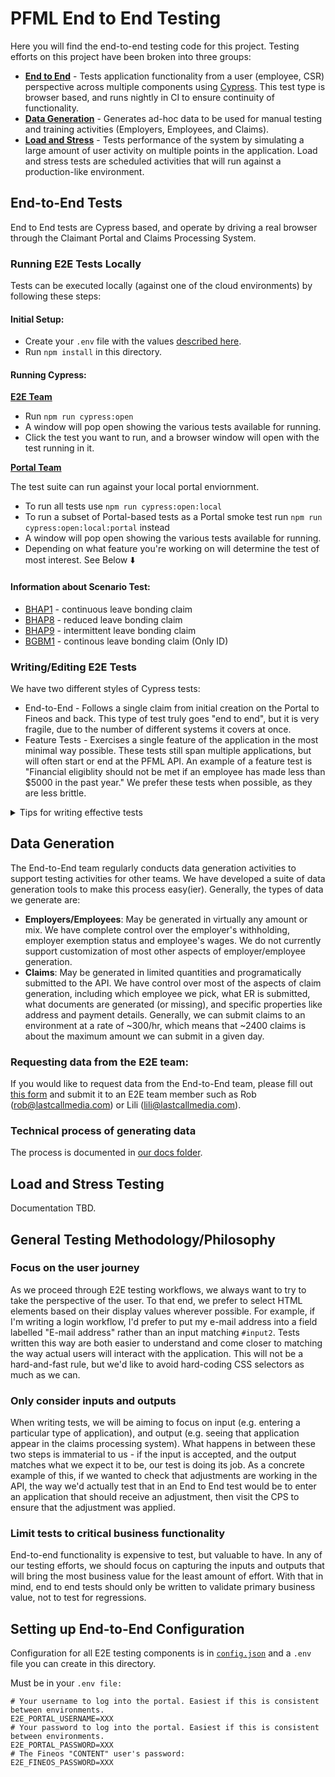 PFML End to End Testing
=======================

Here you will find the end-to-end testing code for this project. Testing efforts on this project have been broken into three groups:

* **[End to End](#end-to-end-tests)** - Tests application functionality from a user (employee, CSR) perspective across multiple components using [Cypress](https://www.cypress.io/). This test type is browser based, and runs nightly in CI to ensure continuity of functionality.
* **[Data Generation](#data-generation)** - Generates ad-hoc data to be used for manual testing and training activities (Employers, Employees, and Claims).
* **[Load and Stress](#load-and-stress-testing)** - Tests performance of the system by simulating a large amount of user activity on multiple points in the application. Load and stress tests are scheduled activities that will run against a production-like environment.

End-to-End Tests
----------------

End to End tests are Cypress based, and operate by driving a real browser through the Claimant Portal and Claims Processing System.

### Running E2E Tests Locally

Tests can be executed locally (against one of the cloud environments) by following these steps:

#### Initial Setup:
* Create your `.env` file with the values [described here](#Setting-up-End-to-End-Configuration).
* Run `npm install` in this directory.

#### Running Cypress:

<u>**E2E Team**</u>

* Run `npm run cypress:open`
* A window will pop open showing the various tests available for running.
* Click the test you want to run, and a browser window will open with the test running in it.

<u>**Portal Team**</u>

The test suite can run against your local portal enviornment.

* To run all tests use `npm run cypress:open:local`
* To run a subset of Portal-based tests as a Portal smoke test run `npm run cypress:open:local:portal` instead
* A window will pop open showing the various tests available for running.
* Depending on what feature you're working on will determine the test of most interest. See Below ⬇️

#### Information about Scenario Test:
* [BHAP1](https://lwd.atlassian.net/browse/ETS-8) - continuous leave bonding claim
* [BHAP8](https://lwd.atlassian.net/browse/ETS-33) - reduced leave bonding claim
* [BHAP9](https://lwd.atlassian.net/browse/ETS-34) - intermittent leave bonding claim
* [BGBM1](https://lwd.atlassian.net/browse/ETS-6) - continous leave bonding claim (Only ID)

### Writing/Editing E2E Tests

We have two different styles of Cypress tests:

* End-to-End - Follows a single claim from initial creation on the Portal to Fineos and back. This type of test truly goes "end to end", but it is very fragile, due to the number of different systems it covers at once.
* Feature Tests - Exercises a single feature of the application in the most minimal way possible.  These tests still span multiple applications, but will often start or end at the PFML API.  An example of a feature test is "Financial eligiblity should not be met if an employee has made less than $5000 in the past year." We prefer these tests when possible, as they are less brittle.

<details>
  <summary>Tips for writing effective tests</summary>

* When implementing step definitions, you can use "helper" code in the form of custom Cypress commands, and our system of "actions". Using helpers for repetitive technical steps is good, since it allows us to reuse and improve the execution over time. But make sure your helpers are specifying technical steps rather than business or human process. Business process belongs in the step definition rather than tucked away in a helper.
  * Good helper examples
    * Selecting a particular fieldset based on legend label.
    * Closing a popup window
    * Selecting a particular form element based on label text.
    * Filling a particular type of form element with a value.
  * Bad helper examples:
    * Approving or denying a particular document
    * Filling out a page of a form
* Avoid "flake" in tests without using `cy.wait()`. This is a whole topic in itself, so we'll just refer to [Cypress' documentation](https://docs.cypress.io/guides/core-concepts/retry-ability.html) here. As a rule of thumb, we shouldn't be using `cy.wait()` unless there isn't any other way to do it.

</details>


Data Generation
---------------

The End-to-End team regularly conducts data generation activities to support testing activities for other teams.  We have developed a suite of data generation tools to make this process easy(ier).  Generally, the types of data we generate are:

* **Employers/Employees**: May be generated in virtually any amount or mix.  We have complete control over the employer's withholding, employer exemption status and employee's wages. We do not currently support customization of most other aspects of employer/employee generation.
* **Claims**: May be generated in limited quantities and programatically submitted to the API. We have control over most of the aspects of claim generation, including which employee we pick, what ER is submitted, what documents are generated (or missing), and specific properties like address and payment details. Generally, we can submit claims to an environment at a rate of ~300/hr, which means that ~2400 claims is about the maximum amount we can submit in a given day.

### Requesting data from the E2E team:

If you would like to request data from the End-to-End team, please fill out [this form](https://docs.google.com/spreadsheets/d/11oR5o4macQO1LsHMlYCuylXlWiHtDpH2oypwYfJmgoE/edit#gid=1227817983) and submit it to an E2E team member such as Rob (rob@lastcallmedia.com) or Lili (lili@lastcallmedia.com).

### Technical process of generating data

The process is documented in [our docs folder](./docs/data.md).


Load and Stress Testing
-----------------------

Documentation TBD.

General Testing Methodology/Philosophy
----------------------

### Focus on the user journey

As we proceed through E2E testing workflows, we always want to try to take the perspective of the user.  To that end, we prefer to select HTML elements based on their display values wherever possible.  For example, if I'm writing a login workflow, I'd prefer to put my e-mail address into a field labelled "E-mail address" rather than an input matching `#input2`. Tests written this way are both easier to understand and come closer to matching the way actual users will interact with the application. This will not be a hard-and-fast rule, but we'd like to avoid hard-coding CSS selectors as much as we can.

### Only consider inputs and outputs

When writing tests, we will be aiming to focus on input (e.g. entering a particular type of application), and output (e.g. seeing that application appear in the claims processing system).  What happens in between these two steps is immaterial to us - if the input is accepted, and the output matches what we expect it to be, our test is doing its job. As a concrete example of this, if we wanted to check that adjustments are working in the API, the way we'd actually test that in an End to End test would be to enter an application that should receive an adjustment, then visit the CPS to ensure that the adjustment was applied.

### Limit tests to critical business functionality

End-to-end functionality is expensive to test, but valuable to have. In any of our testing efforts, we should focus on capturing the inputs and outputs that will bring the most business value for the least amount of effort.  With that in mind, end to end tests should only be written to validate primary business value, not to test for regressions.

Setting up End-to-End Configuration
-----------------------------------

Configuration for all E2E testing components is in [`config.json`](./config.json) and a `.env` file you can create in this directory.

Must be in your `.env file:`
```
# Your username to log into the portal. Easiest if this is consistent between environments.
E2E_PORTAL_USERNAME=XXX
# Your password to log into the portal. Easiest if this is consistent between environments.
E2E_PORTAL_PASSWORD=XXX
# The Fineos "CONTENT" user's password:
E2E_FINEOS_PASSWORD=XXX
```

